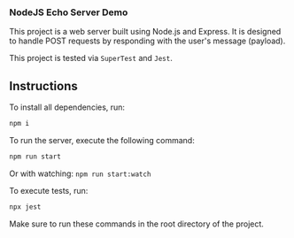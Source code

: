 ### NodeJS Echo Server Demo


This project is a web server built using Node.js and Express. It is designed to handle POST requests by responding with the user's message (payload).

This project is tested via `SuperTest` and `Jest`.

## Instructions

To install all dependencies, run:

```bash
npm i
```

To run the server, execute the following command:

```bash
npm run start
```
Or with watching:
```npm run start:watch```

To execute tests, run:

```bash
npx jest
```

Make sure to run these commands in the root directory of the project.
